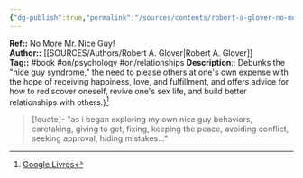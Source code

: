 ```yaml
---
{"dg-publish":true,"permalink":"/sources/contents/robert-a-glover-no-more-mr-nice-guy/","created":"2023-02-26T16:38:01.397+01:00","updated":"2023-04-07T15:55:19.619+02:00"}
---
```


**Ref::** No More Mr. Nice Guy!  
**Author::** [[SOURCES/Authors/Robert A. Glover\|Robert A. Glover]]  
**Tag::** #book #on/psychology  #on/relationships
**Description**:: Debunks the "nice guy syndrome," the need to please others at one's own expense with the hope of receiving happiness, love, and fulfillment, and offers advice for how to rediscover oneself, revive one's sex life, and build better relationships with others.}[^1]

[^1]: [Google Livres](https://books.google.fr/)

> [!quote]-
> "as i began exploring my own nice guy behaviors, caretaking, giving to get, fixing, keeping the peace, avoiding conflict, seeking approval, hiding mistakes..."

